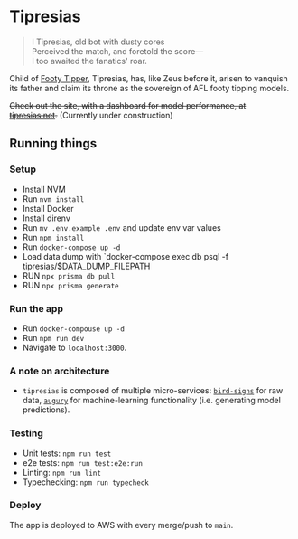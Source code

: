 # Tipresias

> I Tipresias, old bot with dusty cores<br>
> Perceived the match, and foretold the score—<br>
> I too awaited the fanatics' roar.<br>

Child of [Footy Tipper](https://github.com/cfranklin11/footy-tipper), Tipresias, has, like Zeus before it, arisen to vanquish its father and claim its throne as the sovereign of AFL footy tipping models.

~~Check out the site, with a dashboard for model performance, at [tipresias.net](http://www.tipresias.net).~~ (Currently under construction)

## Running things

### Setup

- Install NVM
- Run `nvm install`
- Install Docker
- Install direnv
- Run `mv .env.example .env` and update env var values
- Run `npm install`
- Run `docker-compose up -d`
- Load data dump with `docker-compose exec db psql -f tipresias/$DATA_DUMP_FILEPATH
- RUN `npx prisma db pull`
- RUN `npx prisma generate`

### Run the app

- Run `docker-compouse up -d`
- Run `npm run dev`
- Navigate to `localhost:3000`.

### A note on architecture

- `tipresias` is composed of multiple micro-services: [`bird-signs`](https://github.com/tipresias/bird-signs) for raw data, [`augury`](https://github.com/tipresias/augury) for machine-learning functionality (i.e. generating model predictions).

### Testing

- Unit tests: `npm run test`
- e2e tests: `npm run test:e2e:run`
- Linting: `npm run lint`
- Typechecking: `npm run typecheck`

### Deploy

The app is deployed to AWS with every merge/push to `main`.
